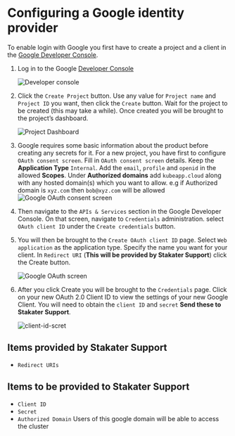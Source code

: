 # Configuring a Google identity provider

To enable login with Google you first have to create a project and a client in the [Google Developer Console](https://console.cloud.google.com/project).

1. Log in to the Google [Developer Console](https://console.cloud.google.com/project)

    ![Developer console](./images/google-developer-console.png)

1. Click the `Create Project` button. Use any value for `Project name` and `Project ID` you want, then click the `Create` button. Wait for the project to be created (this may take a while). Once created you will be brought to the project’s dashboard.

    ![Project Dashboard](./images/google-dashboard.png)

1. Google requires some basic information about the product before creating any secrets for it. For a new project, you have first to configure `OAuth consent screen`. Fill in `OAuth consent screen` details. Keep the **Application Type** `Internal`. Add the `email`, `profile` and `openid` in the allowed **Scopes**. Under **Authorized domains** add `kubeapp.cloud` along with any hosted domain(s) which you want to allow. e.g if Authorized domain is `xyz.com` then `bob@xyz.com` will be allowed
![Google OAuth consent screen](./images/google-oauth-consent-screen.png)

1. Then navigate to the `APIs & Services` section in the Google Developer Console. On that screen, navigate to `Credentials` administration. select `OAuth client ID` under the `Create credentials` button.

1. You will then be brought to the `Create OAuth client ID` page. Select `Web application` as the application type. Specify the name you want for your client. In `Redirect URI` (**This will be provided by Stakater Support**) click the Create button.

    ![Google OAuth screen](./images/google-create-oauth-id.png)

1. After you click Create you will be brought to the `Credentials` page. Click on your new OAuth 2.0 Client ID to view the settings of your new Google Client. You will need to obtain the `client ID` and `secret` **Send these to Stakater Support**.

    ![client-id-scret](./images/google-client-id-secret.png)

## Items provided by Stakater Support

* `Redirect URIs`

## Items to be provided to Stakater Support

* `Client ID`
* `Secret`
* `Authorized Domain` Users of this google domain will be able to access the cluster
